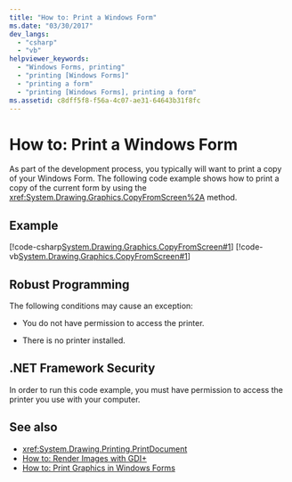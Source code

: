 ```yaml
---
title: "How to: Print a Windows Form"
ms.date: "03/30/2017"
dev_langs: 
  - "csharp"
  - "vb"
helpviewer_keywords: 
  - "Windows Forms, printing"
  - "printing [Windows Forms]"
  - "printing a form"
  - "printing [Windows Forms], printing a form"
ms.assetid: c8dff5f8-f56a-4c07-ae31-64643b31f8fc
---
```

# How to: Print a Windows Form
As part of the development process, you typically will want to print a copy of your Windows Form. The following code example shows how to print a copy of the current form by using the <xref:System.Drawing.Graphics.CopyFromScreen%2A> method.  
  
## Example  
 [!code-csharp[System.Drawing.Graphics.CopyFromScreen#1](~/samples/snippets/csharp/VS_Snippets_Winforms/System.Drawing.Graphics.CopyFromScreen/CS/Form1.cs#1)]
 [!code-vb[System.Drawing.Graphics.CopyFromScreen#1](~/samples/snippets/visualbasic/VS_Snippets_Winforms/System.Drawing.Graphics.CopyFromScreen/VB/Form1.vb#1)]  
  
## Robust Programming  
 The following conditions may cause an exception:  
  
- You do not have permission to access the printer.  
  
- There is no printer installed.  
  
## .NET Framework Security  
 In order to run this code example, you must have permission to access the printer you use with your computer.  
  
## See also

- <xref:System.Drawing.Printing.PrintDocument>
- [How to: Render Images with GDI+](how-to-render-images-with-gdi.md)
- [How to: Print Graphics in Windows Forms](how-to-print-graphics-in-windows-forms.md)
